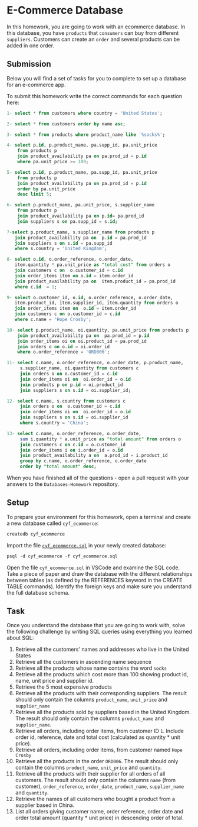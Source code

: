 # E-Commerce Database

In this homework, you are going to work with an ecommerce database. In this database, you have `products` that `consumers` can buy from different `suppliers`. Customers can create an `order` and several products can be added in one order.

## Submission

Below you will find a set of tasks for you to complete to set up a database for an e-commerce app.

To submit this homework write the correct commands for each question here:
```sql
1- select * from customers where country = 'United States';

2- select * from customers order by name asc;

3- select * from products where product_name like '%socks%';

4- select p.id, p.product_name, pa.supp_id, pa.unit_price
    from products p 
    join product_availability pa on pa.prod_id = p.id 
    where pa.unit_price >= 100;

5- select p.id, p.product_name, pa.supp_id, pa.unit_price
    from products p 
    join product_availability pa on pa.prod_id = p.id 
    order by pa.unit_price 
    desc limit 5;

6- select p.product_name, pa.unit_price, s.supplier_name 
    from products p  
    join product_availability pa on p.id= pa.prod_id 
    join suppliers s on pa.supp_id = s.id;

7-select p.product_name, s.supplier_name from products p 
   join product_availability pa on  p.id = pa.prod_id
   join suppliers s on s.id = pa.supp_id 
   where s.country = 'United Kingdom';

8- select o.id, o.order_reference, o.order_date, 
   item.quantity * pa.unit_price as "total cost" from orders o 
   join customers c on  o.customer_id = c.id 
   join order_items item on o.id = item.order_id 
   join product_availability pa on  item.product_id = pa.prod_id 
   where c.id  = 1;

9- select o.customer_id, o.id, o.order_reference, o.order_date, 
   item.product_id, item.supplier_id, item.quantity from orders o 
   join order_items item on  o.id = item.order_id 
   join customers c on o.customer_id = c.id 
   where c.name = 'Hope Crosby';

10- select p.product_name, oi.quantity, pa.unit_price from products p 
    join product_availability pa on  pa.prod_id = p.id 
    join order_items oi on oi.product_id = pa.prod_id 
    join orders o on o.id = oi.order_id 
    where o.order_reference = 'ORD006';

11- select c.name, o.order_reference, o.order_date, p.product_name, 
     s.supplier_name, oi.quantity from customers c 
     join orders o on o.customer_id = c.id 
     join order_items oi on  oi.order_id = o.id 
     join products p on p.id = oi.product_id 
     join suppliers s on s.id = oi.supplier_id;

12- select c.name, s.country from customers c 
     join orders o on  o.customer_id = c.id 
     join order_items oi on  oi.order_id = o.id 
     join suppliers s on s.id = oi.supplier_id 
     where s.country = 'China';

13- select c.name, o.order_reference, o.order_date, 
     sum i.quantity * a.unit_price as "total amount" from orders o 
     join customers c on c.id = o.customer_id 
     join order_items i on i.order_id = o.id 
     join product_availability a on  a.prod_id = i.product_id 
     group by c.name, o.order_reference, o.order_date 
     order by "total amount" desc;


```

When you have finished all of the questions - open a pull request with your answers to the `Databases-Homework` repository.

## Setup

To prepare your environment for this homework, open a terminal and create a new database called `cyf_ecommerce`:

```sql
createdb cyf_ecommerce
```

Import the file [`cyf_ecommerce.sql`](./cyf_ecommerce.sql) in your newly created database:

```sql
psql -d cyf_ecommerce -f cyf_ecommerce.sql
```

Open the file `cyf_ecommerce.sql` in VSCode and examine the SQL code. Take a piece of paper and draw the database with the different relationships between tables (as defined by the REFERENCES keyword in the CREATE TABLE commands). Identify the foreign keys and make sure you understand the full database schema.

## Task

Once you understand the database that you are going to work with, solve the following challenge by writing SQL queries using everything you learned about SQL:

1. Retrieve all the customers' names and addresses who live in the United States
2. Retrieve all the customers in ascending name sequence
3. Retrieve all the products whose name contains the word `socks`
4. Retrieve all the products which cost more than 100 showing product id, name, unit price and supplier id.
5. Retrieve the 5 most expensive products
6. Retrieve all the products with their corresponding suppliers. The result should only contain the columns `product_name`, `unit_price` and `supplier_name`
7. Retrieve all the products sold by suppliers based in the United Kingdom. The result should only contain the columns `product_name` and `supplier_name`.
8. Retrieve all orders, including order items, from customer ID `1`. Include order id, reference, date and total cost (calculated as quantity * unit price).
9. Retrieve all orders, including order items, from customer named `Hope Crosby`
10. Retrieve all the products in the order `ORD006`. The result should only contain the columns `product_name`, `unit_price` and `quantity`.
11. Retrieve all the products with their supplier for all orders of all customers. The result should only contain the columns `name` (from customer), `order_reference`, `order_date`, `product_name`, `supplier_name` and `quantity`.
12. Retrieve the names of all customers who bought a product from a supplier based in China.
13. List all orders giving customer name, order reference, order date and order total amount (quantity * unit price) in descending order of total.

